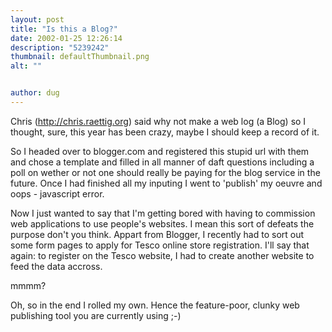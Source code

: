 ```yaml
---
layout: post
title: "Is this a Blog?"
date: 2002-01-25 12:26:14
description: "5239242"
thumbnail: defaultThumbnail.png
alt: ""


author: dug
---
```


<p>Chris (<a href="http://chris.raettig.org/">http://chris.raettig.org</a>) said why not make a web log (a Blog) so I thought, sure, this year has been crazy, maybe I should keep a record of it.</p>

<p>So I headed over to blogger.com and registered this stupid url with them and chose a template and filled in all manner of daft questions including a poll on wether or not one should really be paying for the blog service in the future. Once I had finished all my inputing I went to 'publish' my oeuvre and oops - javascript error.</p>

<p>Now I just wanted to say that I'm getting bored with having to commission web applications to use people's websites. I mean this sort of defeats the purpose don't you think. Appart from Blogger, I recently had to sort out some form pages to apply for Tesco online store registration. I'll say that again: to register on the Tesco website, I had to create another website to feed the data accross.</p>

<p>mmmm?</p>

<p>Oh, so in the end I rolled my own. Hence the feature-poor, clunky web publishing tool you are currently using ;-)</p>
